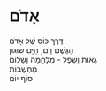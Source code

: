 # אָדֹם

דֶּרֶךְ כּוֹס שֶׁל אָדֹם\
הַגֶּשֶׁם דָּם, הַיָּם שׂוּגוּן\
גֵּאוּת וְשֵׁפֶל - מִלְחָמָה וְשָׁלוֹם\
מַחְשָׁבוֹת\
סוֹף יוֹם
